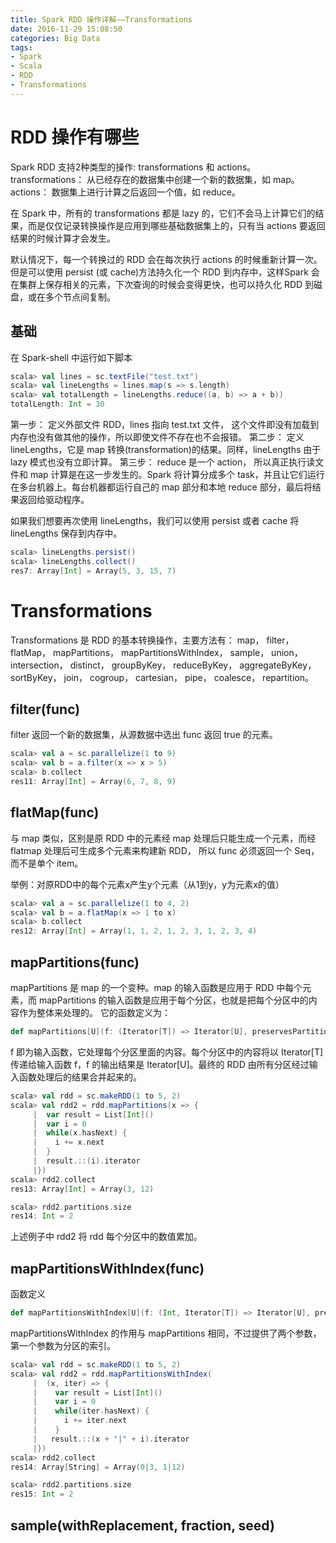 ```yaml
---
title: Spark RDD 操作详解——Transformations
date: 2016-11-29 15:08:50
categories: Big Data
tags:
- Spark
- Scala
- RDD
- Transformations
---
```


# RDD 操作有哪些

Spark RDD 支持2种类型的操作: transformations 和 actions。transformations： 从已经存在的数据集中创建一个新的数据集，如 map。actions： 数据集上进行计算之后返回一个值，如 reduce。

在 Spark 中，所有的 transformations 都是 lazy 的，它们不会马上计算它们的结果，而是仅仅记录转换操作是应用到哪些基础数据集上的，只有当 actions 要返回结果的时候计算才会发生。
<!-- more -->
默认情况下，每一个转换过的 RDD 会在每次执行 actions 的时候重新计算一次。但是可以使用 persist (或 cache)方法持久化一个 RDD 到内存中，这样Spark 会在集群上保存相关的元素，下次查询的时候会变得更快，也可以持久化 RDD 到磁盘，或在多个节点间复制。

## 基础

在 Spark-shell 中运行如下脚本

```scala
scala> val lines = sc.textFile("test.txt")
scala> val lineLengths = lines.map(s => s.length)
scala> val totalLength = lineLengths.reduce((a, b) => a + b))
totalLength: Int = 30
```

第一步： 定义外部文件 RDD，lines 指向 test.txt 文件， 这个文件即没有加载到内存也没有做其他的操作，所以即使文件不存在也不会报错。
第二步： 定义 lineLengths，它是 map 转换(transformation)的结果。同样，lineLengths 由于 lazy 模式也没有立即计算。
第三步： reduce 是一个 action， 所以真正执行读文件和 map 计算是在这一步发生的。Spark 将计算分成多个 task，并且让它们运行在多台机器上。每台机器都运行自己的 map 部分和本地 reduce 部分，最后将结果返回给驱动程序。

如果我们想要再次使用 lineLengths，我们可以使用 persist 或者 cache 将 lineLengths 保存到内存中。

```scala
scala> lineLengths.persist()
scala> lineLengths.collect()
res7: Array[Int] = Array(5, 3, 15, 7)
```

# Transformations

Transformations 是 RDD 的基本转换操作，主要方法有： map， filter， flatMap， mapPartitions， mapPartitionsWithIndex， sample， union， intersection， distinct， groupByKey， reduceByKey， aggregateByKey， sortByKey， join， cogroup， cartesian， pipe， coalesce， repartition。

## filter(func)

filter 返回一个新的数据集，从源数据中选出 func 返回 true 的元素。

```scala
scala> val a = sc.parallelize(1 to 9)
scala> val b = a.filter(x => x > 5)
scala> b.collect
res11: Array[Int] = Array(6, 7, 8, 9)
```

## flatMap(func)

与 map 类似，区别是原 RDD 中的元素经 map 处理后只能生成一个元素，而经 flatmap 处理后可生成多个元素来构建新 RDD， 所以 func 必须返回一个 Seq，而不是单个 item。

举例：对原RDD中的每个元素x产生y个元素（从1到y，y为元素x的值）

```scala
scala> val a = sc.parallelize(1 to 4, 2)
scala> val b = a.flatMap(x => 1 to x)
scala> b.collect
res12: Array[Int] = Array(1, 1, 2, 1, 2, 3, 1, 2, 3, 4)
```
## mapPartitions(func)

mapPartitions 是 map 的一个变种。map 的输入函数是应用于 RDD 中每个元素，而 mapPartitions 的输入函数是应用于每个分区，也就是把每个分区中的内容作为整体来处理的。 
它的函数定义为：

```scala
def mapPartitions[U](f: (Iterator[T]) => Iterator[U], preservesPartitioning: Boolean = false)(implicit arg0: ClassTag[U]): RDD[U]
```
f 即为输入函数，它处理每个分区里面的内容。每个分区中的内容将以 Iterator[T] 传递给输入函数 f，f 的输出结果是 Iterator[U]。最终的 RDD 由所有分区经过输入函数处理后的结果合并起来的。

```scala
scala> val rdd = sc.makeRDD(1 to 5, 2)
scala> val rdd2 = rdd.mapPartitions(x => {
     | 	var result = List[Int]()
     | 	var i = 0
     | 	while(x.hasNext) {
     | 	  i += x.next
     | 	}
     | 	result.::(i).iterator
     |})
scala> rdd2.collect
res13: Array[Int] = Array(3, 12)

scala> rdd2.partitions.size
res14: Int = 2
```

上述例子中 rdd2 将 rdd 每个分区中的数值累加。

## mapPartitionsWithIndex(func)

函数定义

```scala
def mapPartitionsWithIndex[U](f: (Int, Iterator[T]) => Iterator[U], preservesPartitioning: Boolean = false)(implicit arg0: ClassTag[U]): RDD[U]
```

mapPartitionsWithIndex 的作用与 mapPartitions 相同，不过提供了两个参数，第一个参数为分区的索引。

```scala
scala> val rdd = sc.makeRDD(1 to 5, 2)
scala> val rdd2 = rdd.mapPartitionsWithIndex(
     | 	(x, iter) => {
     | 	  var result = List[Int]()
     | 	  var i = 0
     |    while(iter.hasNext) {
     | 	    i += iter.next
     |    }
     |   result.::(x + "|" + i).iterator
     |})
scala> rdd2.collect
res14: Array[String] = Array(0|3, 1|12)

scala> rdd2.partitions.size
res15: Int = 2
```

## sample(withReplacement, fraction, seed)

